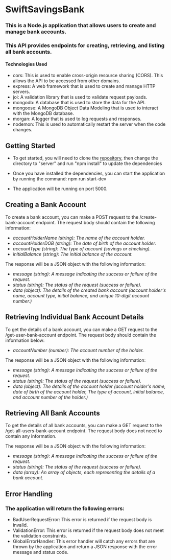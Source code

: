 # SwiftSavingsBank

### This is a Node.js application that allows users to create and manage bank accounts.

### This API provides endpoints for creating, retrieving, and listing all bank accounts.

#### Technologies Used

- cors: This is used to enable cross-origin resource sharing (CORS). This allows the API to be accessed from other domains.
- express: A web framework that is used to create and manage HTTP servers.
- joi: A validation library that is used to validate request payloads.
- mongodb: A database that is used to store the data for the API.
- mongoose: A MongoDB Object Data Modeling that is used to interact with the MongoDB database.
- morgan: A logger that is used to log requests and responses.
- nodemon: This is used to automatically restart the server when the code changes.

## Getting Started

- To get started, you will need to clone the [repository](https://github.com/opeyemibioku/swiftsavingsbank.git), then change the directory to "server" and run "npm install" to update the dependencies

- Once you have installed the dependencies, you can start the application by running the command: npm run start-dev

- The application will be running on port 5000.

## Creating a Bank Account

To create a bank account, you can make a POST request to the /create-bank-account endpoint. The request body should contain the following information:

- _accountHolderName (string): The name of the account holder._
- _accountHolderDOB (string): The date of birth of the account holder._
- _accountType (string): The type of account (savings or checking)._
- _initialBalance (string): The initial balance of the account._

The response will be a JSON object with the following information:

- _message (string): A message indicating the success or failure of the request._
- _status (string): The status of the request (success or failure)._
- _data (object): The details of the created bank account (account holder's name, account type, initial balance, and unique 10-digit account number.)_

## Retrieving Individual Bank Account Details

To get the details of a bank account, you can make a GET request to the /get-user-bank-account endpoint. The request body should contain the information below:

- _accountNumber (number): The account number of the holder._

The response will be a JSON object with the following information:

- _message (string): A message indicating the success or failure of the request._
- _status (string): The status of the request (success or failure)._
- _data (object): The details of the account holder (account holder's name, date of birth of the account holder, The type of account, initial balance, and account number of the holder.)_

## Retrieving All Bank Accounts

To get the details of all bank accounts, you can make a GET request to the /get-all-users-bank-account endpoint. The request body does not need to contain any information.

The response will be a JSON object with the following information:

- _message (string): A message indicating the success or failure of the request._
- _status (string): The status of the request (success or failure)._
- _data (array): An array of objects, each representing the details of a bank account._

## Error Handling

### The application will return the following errors:

- BadUserRequestError: This error is returned if the request body is invalid.
- ValidationError: This error is returned if the request body does not meet the validation constraints.
- GlobalErrorHandler: This error handler will catch any errors that are thrown by the application and return a JSON response with the error message and status code.
